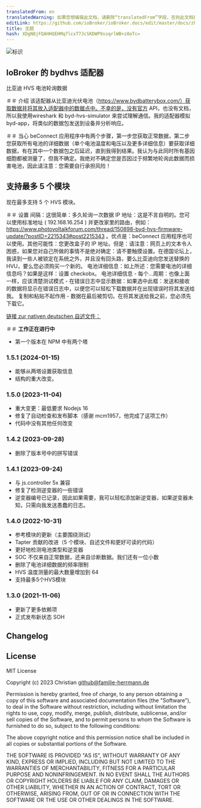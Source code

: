 ```yaml
---
translatedFrom: en
translatedWarning: 如果您想编辑此文档，请删除“translatedFrom”字段，否则此文档将再次自动翻译
editLink: https://github.com/ioBroker/ioBroker.docs/edit/master/docs/zh-cn/adapterref/iobroker.bydhvs/README.md
title: 无题
hash: XDgN8jFQAHHQEHMq7lcxT7JcSKDWP9ssqrlWB+z8oTc=
---
```

![标识](../../../en/adapterref/iobroker.bydhvs/admin/bydhvs.png)

## IoBroker 的 bydhvs 适配器
比亚迪 HVS 电池轮询数据

＃＃ 介绍
该适配器从比亚迪光伏电池（https://www.bydbatterybox.com/）获取数据并将其放入适配器中的数据点中。不幸的是，没有官方 API，也没有文档，所以我使用wireshark 和 byd-hvs-simulator 来尝试理解通信。我的适配器模拟 byd-app，将类似的数据包发送到设备并分析响应。

＃＃ 当心
beConnect 应用程序中有两个步骤，第一步您获取正常数据，第二步您获取所有电池的详细数据（单个电池温度和电压以及更多详细信息）要获取详细数据，有在其中一个数据包之后延迟，直到我得到结果。我认为与此同时所有基因细胞都被测量了，但我不确定。我绝对不确定您是否因过于频繁地轮询此数据而损害电池，因此请注意：您需要自行承担风险！

## 支持最多 5 个模块
现在最多支持 5 个 HVS 模块。

＃＃ 设置
间隔：这很简单：多久轮询一次数据 IP 地址：这是不言自明的。您可以使用标准地址 ( 192.168.16.254 ) 并更改家里的路由，例如： https://www.photovoltaikforum.com/thread/150898-byd-hvs-firmware-update/?postID=2215343#post2215343 。优点是：beConnect 应用程序也可以使用。其他可能性：您更改盒子的 IP 地址。但是：请注意：网页上的文本令人困惑，如果您对自己所做的事情不是绝对确定：请不要触摸设置。在德国论坛上，我读到一些人被锁定在系统之外，并且没有回头路，要么比亚迪向您发送替换的 HVU，要么您必须购买一个新的。
电池详细信息：如上所述：您需要电池的详细信息吗？如果是这样：设置 checkobx。
电池详细信息 - 每个...周期：也像上面一样，应该清楚测试模式 - 在错误日志中显示数据：如果选中此框：发送和接收的数据将显示在错误日志中，以便您可以轻松下载数据并在出现错误时将其发送给我。
复制和粘贴不起作用 - 数据在最后被剪切。在将其发送给我之前，您必须先下载它。

[链接 zur nativen deutschen 自述文件：](README-German.md)

＃＃ **工作正在进行中**
* 第一个版本在 NPM 中有两个塔

### 1.5.1 (2024-01-15)
* 能够从两塔设置获取信息
* 结构的重大改变。

### 1.5.0 (2023-11-04)
* 重大变更：最低要求 Nodejs 16
* 修复了自动检查和发布脚本（感谢 mcm1957，他完成了这项工作）
* 代码中没有其他任何改变

### 1.4.2 (2023-09-28)
* 删除了版本号中的拼写错误

### 1.4.1 (2023-09-24)
* 与 js.controller 5x 兼容
* 修复了检测逆变器的一些错误
* 逆变器编号已记录，因此如果需要，我可以轻松添加新逆变器，如果逆变器未知，只需向我发送愚蠢的日志。

### 1.4.0 (2022-10-31)
* 参考模块的更新（主要围绕测试）
* Tapter 贡献的改进（5 个模块、自述文件和更好可读的代码）
* 更好地检测电池类型和逆变器
* SOC 不仅来自正常数据，还来自诊断数据。我们还有一位小数
* 删除了电池详细数据的频率限制
* HVS 温度测量的最大数量增加到 64
* 支持最多5个HVS模块

### 1.3.0 (2021-11-06)
* 更新了更多依赖项
* 正式发布新状态 SOH

###

## Changelog
<!--
	Placeholder for the next version (at the beginning of the line):
	### __WORK IN PROGRESS__
-->

## License
MIT License

Copyright (c) 2023 Christian <github@familie-herrmann.de>

Permission is hereby granted, free of charge, to any person obtaining a copy
of this software and associated documentation files (the "Software"), to deal
in the Software without restriction, including without limitation the rights
to use, copy, modify, merge, publish, distribute, sublicense, and/or sell
copies of the Software, and to permit persons to whom the Software is
furnished to do so, subject to the following conditions:

The above copyright notice and this permission notice shall be included in all
copies or substantial portions of the Software.

THE SOFTWARE IS PROVIDED "AS IS", WITHOUT WARRANTY OF ANY KIND, EXPRESS OR
IMPLIED, INCLUDING BUT NOT LIMITED TO THE WARRANTIES OF MERCHANTABILITY,
FITNESS FOR A PARTICULAR PURPOSE AND NONINFRINGEMENT. IN NO EVENT SHALL THE
AUTHORS OR COPYRIGHT HOLDERS BE LIABLE FOR ANY CLAIM, DAMAGES OR OTHER
LIABILITY, WHETHER IN AN ACTION OF CONTRACT, TORT OR OTHERWISE, ARISING FROM,
OUT OF OR IN CONNECTION WITH THE SOFTWARE OR THE USE OR OTHER DEALINGS IN THE
SOFTWARE.